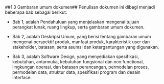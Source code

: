 ##1.3 Gambaran umum dokumen##
Penulisan dokumen ini dibagi menjadi beberapa bab sebagai berikut:

* Bab 1, 
adalah Pendahuluan yang menjelaskan mengenai tujuan perangkat lunak,
ruang lingkup, serta gambaran umum dokumen.

* Bab 2,
adalah Deskripsi Umum, yang berisi tentang gambaran umum mengenai
perspektif produk, manfaat produk, karakteristik user dan stakeholder, batasan,
serta asumsi dan ketergantungan yang digunakan.

* Bab 3,
adalah Software Design, yang menyediakan spesifikasi, kebutuhan,
antarmuka, kebutuhan fungsional dan non functional, lingkungan operasi, dan
batasan perancangan, permodelan proses, permodelan data, struktur data,
spesifikasi program dan desain interface. 
